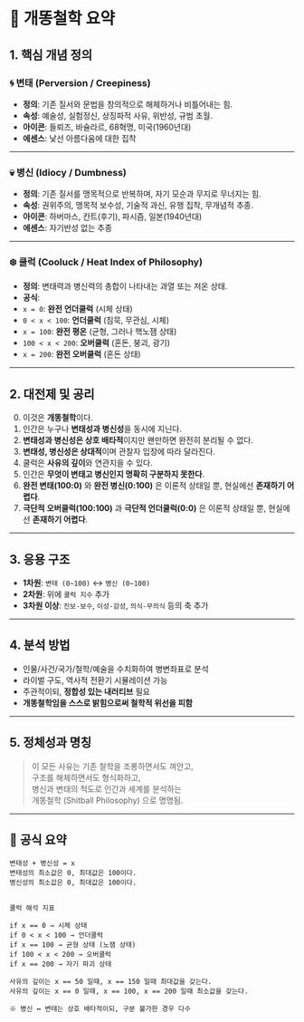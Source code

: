 # 🧠 개똥철학 요약

## 1. 핵심 개념 정의

### 🌀 변태 (Perversion / Creepiness)
- **정의**: 기존 질서와 문법을 창의적으로 해체하거나 비틀어내는 힘.
- **속성**: 예술성, 실험정신, 상징파적 사유, 위반성, 규범 초월.
- **아이콘**: 들뢰즈, 바슐라르, 68혁명, 미국(1960년대)
- **에센스**: 낯선 아름다움에 대한 집착

---

### 💀 병신 (Idiocy / Dumbness)
- **정의**: 기존 질서를 맹목적으로 반복하며, 자기 모순과 무지로 무너지는 힘.
- **속성**: 권위주의, 맹목적 보수성, 기술적 과신, 유행 집착, 무개념적 추종.
- **아이콘**: 하버마스, 칸트(후기), 파시즘, 일본(1940년대)
- **에센스**: 자기반성 없는 추종

---

### ❄️ 쿨럭 (Cooluck / Heat Index of Philosophy)
- **정의**: 변태력과 병신력의 총합이 나타내는 과열 또는 저온 상태.
- **공식**:  
- `x = 0`: **완전 언더쿨럭** (시체 상태)
- `0 < x < 100`: **언더쿨럭** (침묵, 무관심, 시체)
- `x = 100`: **완전 평온** (균형, 그러나 핵노잼 상태)
- `100 < x < 200`: **오버쿨럭** (혼돈, 붕괴, 광기)
- `x = 200`: **완전 오버쿨럭** (혼돈 상태)

---

## 2. 대전제 및 공리

0. 이것은 **개똥철학**이다.
1. 인간은 누구나 **변태성과 병신성**을 동시에 지닌다.
2. **변태성과 병신성은 상호 배타적**이지만 왠만하면 완전히 분리될 수 없다.
3. **변태성, 병신성은 상대적**이며 관찰자 입장에 따라 달라진다.
4. 쿨럭은 **사유의 깊이**와 연관지을 수 있다.
5. 인간은 **무엇이 변태고 병신인지 명확히 구분하지 못한다**. 
6. **완전 변태(100:0)** 와 **완전 병신(0:100)** 은 이론적 상태일 뿐, 현실에선 **존재하기 어렵다**.
7. **극단적 오버쿨럭(100:100)** 과 **극단적 언더쿨럭(0:0)** 은 이론적 상태일 뿐, 현실에선 **존재하기 어렵다**.

---

## 3. 응용 구조

- **1차원**: `변태 (0~100)` ↔ `병신 (0~100)`
- **2차원**: 위에 `쿨럭 지수` 추가
- **3차원 이상**: `진보-보수`, `이성-감성`, `의식-무의식` 등의 축 추가

---

## 4. 분석 방법

- 인물/사건/국가/철학/예술을 수치화하여 병변좌표로 분석
- 라이벌 구도, 역사적 전환기 시뮬레이션 가능
- 주관적이되, **정합성 있는 내러티브** 필요
- **개똥철학임을 스스로 밝힘으로써 철학적 위선을 피함**

---

## 5. 정체성과 명칭

> 이 모든 사유는 기존 철학을 조롱하면서도 껴안고,  
> 구조를 해체하면서도 형식화하고,  
> 병신과 변태의 척도로 인간과 세계를 분석하는  
> 개똥철학 (Shitball Philosophy) 으로 명명됨.

---

## 🧪 공식 요약

```text
변태성 + 병신성 = x
변태성의 최소값은 0, 최대값은 100이다.
병신성의 최소값은 0, 최대값은 100이다.


쿨럭 해석 지표

if x == 0 → 시체 상태
if 0 < x < 100 → 언더쿨럭
if x == 100 → 균형 상태 (노잼 상태)
if 100 < x < 200 → 오버쿨럭
if x == 200 → 자기 파괴 상태

사유의 깊이는 x == 50 일때, x == 150 일때 최대값을 갖는다.
사유의 깊이는 x == 0 일때, x == 100, x == 200 일때 최소값을 갖는다.

※ 병신 ↔ 변태는 상호 배타적이되, 구분 불가한 경우 다수
```
